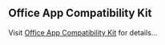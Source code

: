 ## Office App Compatibility Kit
Visit [Office App Compatibility Kit](https://www.microsoft.com/en-us/download/confirmation.aspx?id=46831) for details... 